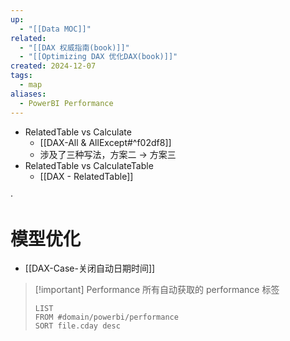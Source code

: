```yaml
---
up:
  - "[[Data MOC]]"
related:
  - "[[DAX 权威指南(book)]]"
  - "[[Optimizing DAX 优化DAX(book)]]"
created: 2024-12-07
tags:
  - map
aliases:
  - PowerBI Performance
---
```


- RelatedTable vs Calculate
	- [[DAX-All & AllExcept#^f02df8]]
	- 涉及了三种写法，方案二 -> 方案三 
- RelatedTable vs CalculateTable
	- [[DAX - RelatedTable]]

·
# 模型优化

- [[DAX-Case-关闭自动日期时间]]



 > [!important] Performance
> 所有自动获取的 performance 标签
> 
> ```dataview
> LIST
> FROM #domain/powerbi/performance 
> SORT file.cday desc
> ```
